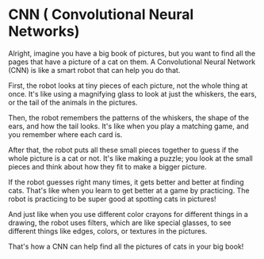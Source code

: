 # CNN ( Convolutional Neural Networks)

Alright, imagine you have a big book of pictures, but you want to find all the pages that have a picture of a cat on them. A Convolutional Neural Network (CNN) is like a smart robot that can help you do that.

First, the robot looks at tiny pieces of each picture, not the whole thing at once. It's like using a magnifying glass to look at just the whiskers, the ears, or the tail of the animals in the pictures.

Then, the robot remembers the patterns of the whiskers, the shape of the ears, and how the tail looks. It's like when you play a matching game, and you remember where each card is.

After that, the robot puts all these small pieces together to guess if the whole picture is a cat or not. It's like making a puzzle; you look at the small pieces and think about how they fit to make a bigger picture.

If the robot guesses right many times, it gets better and better at finding cats. That's like when you learn to get better at a game by practicing. The robot is practicing to be super good at spotting cats in pictures!

And just like when you use different color crayons for different things in a drawing, the robot uses filters, which are like special glasses, to see different things like edges, colors, or textures in the pictures.

That's how a CNN can help find all the pictures of cats in your big book!